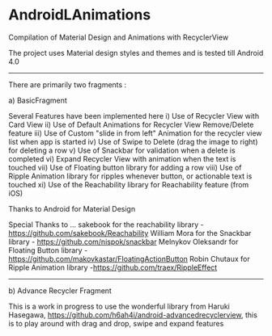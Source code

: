# AndroidLAnimations
Compilation of Material Design and Animations with RecyclerView

The project uses Material design styles and themes and is tested till Android 4.0

------------------------------------------------------------

There are primarily two fragments :

a) BasicFragment

  Several Features have been implemented here
  i)    Use of Recycler View with Card View
  ii)   Use of Default Animations for Recycler View Remove/Delete feature
  iii)  Use of Custom "slide in from left" Animation for the recycler view list when app is started
  iv)   Use of Swipe to Delete (drag the image to right) for deleting a row
  v)    Use of Snackbar for validation when a delete is completed
  vi)   Expand Recycler View with animation when the text is touched
  vii)  Use of Floating button library for adding a row
  viii) Use of Ripple Animation library for ripples whenever button, or actionable text is touched
  xi)   Use of the Reachability library for Reachability feature (from iOS)
  
  Thanks to Android for Material Design 
  
  Special Thanks to ...
  sakebook for the reachability library - https://github.com/sakebook/Reachability
  William Mora for the Snackbar library - https://github.com/nispok/snackbar
  Melnykov Oleksandr for Floating Button library - https://github.com/makovkastar/FloatingActionButton
  Robin Chutaux for Ripple Animation library -https://github.com/traex/RippleEffect
  
------------------------------------------------------------
  
b) Advance Recycler Fragment
   
   This is a work in progress to use the wonderful library from Haruki Hasegawa, https://github.com/h6ah4i/android-advancedrecyclerview, this is to play around with drag and drop, swipe and expand features
